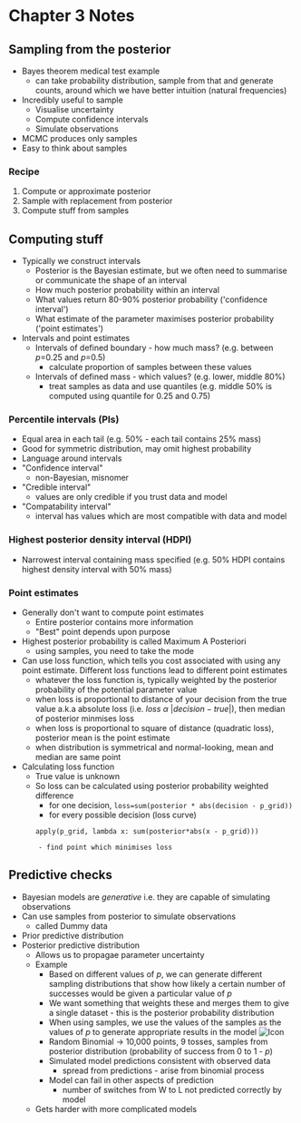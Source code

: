 # Chapter 3 Notes

## Sampling from the posterior
- Bayes theorem medical test example
  - can take probability distribution, sample from that and generate counts, around which we have better intuition (natural frequencies)
- Incredibly useful to sample
  - Visualise uncertainty
  - Compute confidence intervals
  - Simulate observations
- MCMC produces only samples
- Easy to think about samples

### Recipe
1. Compute or approximate posterior
2. Sample with replacement from posterior
3. Compute stuff from samples

## Computing stuff
- Typically we construct intervals
  - Posterior is the Bayesian estimate, but we often need to summarise or communicate the shape of an interval
  - How much posterior probability within an interval
  - What values return 80-90% posterior probability ('confidence interval')
  - What estimate of the parameter maximises posterior probability ('point estimates')
- Intervals and point estimates
  - Intervals of defined boundary - how much mass? (e.g. between $p$=0.25 and $p$=0.5)
    - calculate proportion of samples between these values 
  - Intervals of defined mass - which values? (e.g. lower, middle 80%)
    - treat samples as data and use quantiles (e.g. middle 50% is computed using quantile for 0.25 and 0.75)
### Percentile intervals (PIs)
  - Equal area in each tail (e.g. 50% - each tail contains 25% mass)
  - Good for symmetric distribution, may omit highest probability
  - Language around intervals
  - "Confidence interval"
    - non-Bayesian, misnomer
  - "Credible interval"
    - values are only credible if you trust data and model
  - "Compatability interval"
    - interval has values which are most compatible with data and model

### Highest posterior density interval (HDPI)
  - Narrowest interval containing mass specified (e.g. 50% HDPI contains highest density interval with 50% mass)

### Point estimates
  - Generally don't want to compute point estimates
    - Entire posterior contains more information
    - "Best" point depends upon purpose
  - Highest posterior probability is called Maximum A Posteriori
    - using samples, you need to take the mode
  - Can use loss function, which tells you cost associated with using any point estimate. Different loss functions lead to different point estimates
    - whatever the loss function is, typically weighted by the posterior probability of the potential parameter value
    - when loss is proportional to distance of your decision from the true value a.k.a absolute loss (i.e. $loss\ \alpha\ |decision - true|$), then median of posterior minmises loss
    - when loss is proportional to square of distance (quadratic loss), posterior mean is the point estimate
    - when distribution is symmetrical and normal-looking, mean and median are same point
  - Calculating loss function
      - True value is unknown
      - So loss can be calculated using posterior probability weighted difference
        - for one decision, `loss=sum(posterior * abs(decision - p_grid))`
        - for every possible decision (loss curve) 
        ```
        apply(p_grid, lambda x: sum(posterior*abs(x - p_grid)))
    ```
        - find point which minimises loss

## Predictive checks
  - Bayesian models are *generative* i.e. they are capable of simulating observations
  - Can use samples from posterior to simulate observations
      - called Dummy data
- Prior predictive distribution
- Posterior predictive distribution
  - Allows us to propagae parameter uncertainty
  - Example
    - Based on different values of $p$, we can generate different sampling distributions that show how likely a certain number of successes would be given a particular value of $p$
    - We want something that weights these and merges them to give a single dataset -  this is the posterior probability distribution
    - When using samples, we use the values of the samples as the values of $p$ to generate appropriate results in the model
  		![Icon](../attachments/merging_results.png) 
    - Random Binomial -> 10,000 points, 9 tosses, samples from posterior distribution (probability of success from 0 to 1 -  $p$)
    - Simulated model predictions consistent with observed data
      - spread from predictions - arise from binomial process
    - Model can fail in other aspects of prediction
      - number of switches from W to L not predicted correctly by model
  - Gets harder with more complicated models
